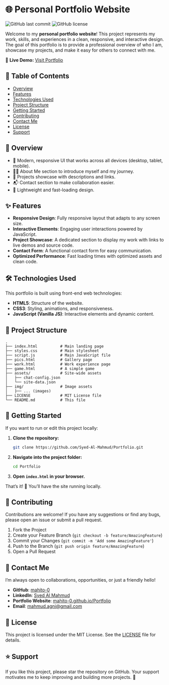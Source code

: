 # 🌐 Personal Portfolio Website

![GitHub last commit](https://img.shields.io/github/last-commit/Syed-Al-Mahmud/Portfolio)
![GitHub license](https://img.shields.io/github/license/Syed-Al-Mahmud/Portfolio)

Welcome to my **personal portfolio website**! This project represents my work, skills, and experiences in a clean, responsive, and interactive design. The goal of this portfolio is to provide a professional overview of who I am, showcase my projects, and make it easy for others to connect with me.

🔗 **Live Demo:** [Visit Portfolio](https://Syed-Al-Mahmud.github.io/Portfolio/)

## 📜 Table of Contents
- [Overview](#-overview)
- [Features](#-features)
- [Technologies Used](#-technologies-used)
- [Project Structure](#-project-structure)
- [Getting Started](#-getting-started)
- [Contributing](#-contributing)
- [Contact Me](#-contact-me)
- [License](#-license)
- [Support](#-support)

## 📌 Overview
- 🎨 Modern, responsive UI that works across all devices (desktop, tablet, mobile).
- 👨‍💻 About Me section to introduce myself and my journey.
- 💼 Projects showcase with descriptions and links.
- 📬 Contact section to make collaboration easier.
- 🚀 Lightweight and fast-loading design.

## ✨ Features
- **Responsive Design**: Fully responsive layout that adapts to any screen size.
- **Interactive Elements**: Engaging user interactions powered by JavaScript.
- **Project Showcase**: A dedicated section to display my work with links to live demos and source code.
- **Contact Form**: A functional contact form for easy communication.
- **Optimized Performance**: Fast loading times with optimized assets and clean code.

## 🛠️ Technologies Used
This portfolio is built using front-end web technologies:

- **HTML5**: Structure of the website.
- **CSS3**: Styling, animations, and responsiveness.
- **JavaScript (Vanilla JS)**: Interactive elements and dynamic content.

## 📂 Project Structure
```
.
├── index.html          # Main landing page
├── styles.css          # Main stylesheet
├── script.js           # Main JavaScript file
├── pics.html           # Gallery page
├── work.html           # Work experience page
├── game.html           # A simple game
├── assets/             # Site-wide assets
│   ├── chat-config.json
│   └── site-data.json
├── img/                # Image assets
│   ├── ... (images)
├── LICENSE             # MIT License file
└── README.md           # This file
```

## 🚀 Getting Started

If you want to run or edit this project locally:

1. **Clone the repository:**
   ```bash
   git clone https://github.com/Syed-Al-Mahmud/Portfolio.git
   ```
2. **Navigate into the project folder:**
    ```bash
    cd Portfolio
    ```
3. **Open `index.html` in your browser.**

That’s it! 🎉 You’ll have the site running locally.

## 🤝 Contributing

Contributions are welcome! If you have any suggestions or find any bugs, please open an issue or submit a pull request. 

1. Fork the Project
2. Create your Feature Branch (`git checkout -b feature/AmazingFeature`)
3. Commit your Changes (`git commit -m 'Add some AmazingFeature'`)
4. Push to the Branch (`git push origin feature/AmazingFeature`)
5. Open a Pull Request

## 📧 Contact Me
I’m always open to collaborations, opportunities, or just a friendly hello!

- **GitHub**: [mahito-0](https://github.com/mahito-0)
- **LinkedIn**: [Syed Al Mahmud](https://www.linkedin.com/in/syed-al-mahmud-45a671296/)
- **Portfolio Website**: [mahito-0.github.io/Portfolio](https://mahito-0.github.io/Portfolio/)
- **Email**: [mahmud.agni@gmail.com](mailto:mahmud.agni@gmail.com)

## 📄 License
This project is licensed under the MIT License. See the [LICENSE](LICENSE) file for details.

## ⭐ Support
If you like this project, please star the repository on GitHub.
Your support motivates me to keep improving and building more projects. 🚀
